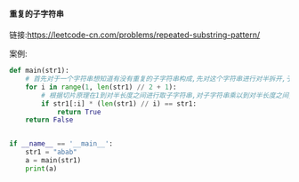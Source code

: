 #### 重复的子字符串

链接:https://leetcode-cn.com/problems/repeated-substring-pattern/

案例:

```python
def main(str1):
    # 首先对于一个字符串想知道有没有重复的子字符串构成,先对这个字符串进行对半拆开,于是用到了len求长度,对长度求整除以2,由于range函数的特征,在遍历时需要+1,这样就能保证可以取到对半的长度
    for i in range(1, len(str1) // 2 + 1):
        # 根据切片原理在1到对半长度之间进行取子字符串,对子字符串乘以到对半长度之间,字符串总长度除以该的数,寻找有没有跟字符串相等的
        if str1[:i] * (len(str1) // i) == str1:
            return True
    return False


if __name__ == '__main__':
    str1 = "abab"
    a = main(str1)
    print(a)
```

